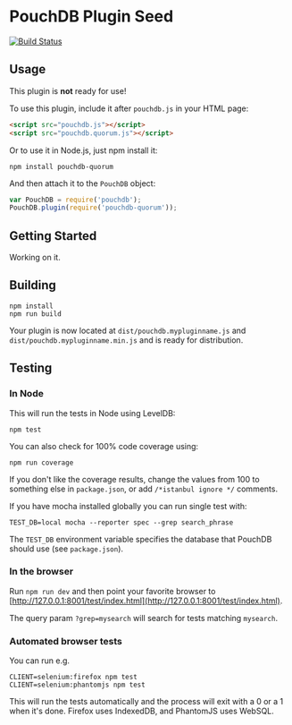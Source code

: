 PouchDB Plugin Seed
=====

[![Build Status](https://travis-ci.org/robertkeizer/pouchdb-quorum.svg)](https://travis-ci.org/robertkeizer/pouchdb-quorum)

Usage
--------

This plugin is <strong>not</strong> ready for use!

To use this plugin, include it after `pouchdb.js` in your HTML page:

```html
<script src="pouchdb.js"></script>
<script src="pouchdb.quorum.js"></script>
```

Or to use it in Node.js, just npm install it:

```
npm install pouchdb-quorum
```

And then attach it to the `PouchDB` object:

```js
var PouchDB = require('pouchdb');
PouchDB.plugin(require('pouchdb-quorum'));
```

Getting Started
-------

Working on it.


Building
----
    npm install
    npm run build

Your plugin is now located at `dist/pouchdb.mypluginname.js` and `dist/pouchdb.mypluginname.min.js` and is ready for distribution.

Testing
----

### In Node

This will run the tests in Node using LevelDB:

    npm test
    
You can also check for 100% code coverage using:

    npm run coverage

If you don't like the coverage results, change the values from 100 to something else in `package.json`, or add `/*istanbul ignore */` comments.


If you have mocha installed globally you can run single test with:
```
TEST_DB=local mocha --reporter spec --grep search_phrase
```

The `TEST_DB` environment variable specifies the database that PouchDB should use (see `package.json`).

### In the browser

Run `npm run dev` and then point your favorite browser to [http://127.0.0.1:8001/test/index.html](http://127.0.0.1:8001/test/index.html).

The query param `?grep=mysearch` will search for tests matching `mysearch`.

### Automated browser tests

You can run e.g.

    CLIENT=selenium:firefox npm test
    CLIENT=selenium:phantomjs npm test

This will run the tests automatically and the process will exit with a 0 or a 1 when it's done. Firefox uses IndexedDB, and PhantomJS uses WebSQL.
